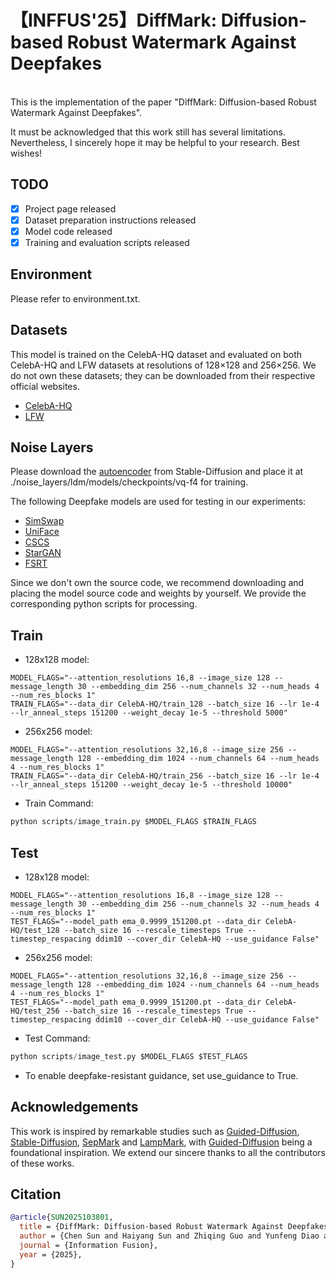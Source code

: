 # 【INFFUS'25】DiffMark: Diffusion-based Robust Watermark Against Deepfakes

<br>
This is the implementation of the paper "DiffMark: Diffusion-based Robust Watermark Against Deepfakes".

It must be acknowledged that this work still has several limitations. Nevertheless, I sincerely hope it may be helpful to your research. Best wishes!

## TODO

- [x] Project page released
- [x] Dataset preparation instructions released
- [x] Model code released
- [x] Training and evaluation scripts released

## Environment

Please refer to environment.txt.

## Datasets

This model is trained on the CelebA-HQ dataset and evaluated on both CelebA-HQ and LFW datasets at resolutions of 128×128 and 256×256. We do not own these datasets; they can be downloaded from their respective official websites.

- [CelebA-HQ](https://mmlab.ie.cuhk.edu.hk/projects/CelebA.html)
- [LFW](https://vis-www.cs.umass.edu/lfw/)

## Noise Layers

Please download the [autoencoder](https://ommer-lab.com/files/latent-diffusion/vq-f4.zip) from Stable-Diffusion and place it at ./noise_layers/ldm/models/checkpoints/vq-f4 for training.

The following Deepfake models are used for testing in our experiments:

- [SimSwap](https://github.com/neuralchen/SimSwap)
- [UniFace](https://github.com/xc-csc101/UniFace)
- [CSCS](https://github.com/ICTMCG/CSCS)
- [StarGAN](https://github.com/yunjey/stargan)
- [FSRT](https://github.com/andrerochow/fsrt)

Since we don't own the source code, we recommend downloading and placing the model source code and weights by yourself. We provide the corresponding python scripts for processing.

## Train

- 128x128 model:

```
MODEL_FLAGS="--attention_resolutions 16,8 --image_size 128 --message_length 30 --embedding_dim 256 --num_channels 32 --num_heads 4 --num_res_blocks 1"
TRAIN_FLAGS="--data_dir CelebA-HQ/train_128 --batch_size 16 --lr 1e-4 --lr_anneal_steps 151200 --weight_decay 1e-5 --threshold 5000"
```

- 256x256 model:

```
MODEL_FLAGS="--attention_resolutions 32,16,8 --image_size 256 --message_length 128 --embedding_dim 1024 --num_channels 64 --num_heads 4 --num_res_blocks 1"
TRAIN_FLAGS="--data_dir CelebA-HQ/train_256 --batch_size 16 --lr 1e-4 --lr_anneal_steps 151200 --weight_decay 1e-5 --threshold 10000"
```

- Train Command:

```python
python scripts/image_train.py $MODEL_FLAGS $TRAIN_FLAGS
```

## Test

- 128x128 model:

```
MODEL_FLAGS="--attention_resolutions 16,8 --image_size 128 --message_length 30 --embedding_dim 256 --num_channels 32 --num_heads 4 --num_res_blocks 1"
TEST_FLAGS="--model_path ema_0.9999_151200.pt --data_dir CelebA-HQ/test_128 --batch_size 16 --rescale_timesteps True --timestep_respacing ddim10 --cover_dir CelebA-HQ --use_guidance False"
```

- 256x256 model:

```
MODEL_FLAGS="--attention_resolutions 32,16,8 --image_size 256 --message_length 128 --embedding_dim 1024 --num_channels 64 --num_heads 4 --num_res_blocks 1"
TEST_FLAGS="--model_path ema_0.9999_151200.pt --data_dir CelebA-HQ/test_256 --batch_size 16 --rescale_timesteps True --timestep_respacing ddim10 --cover_dir CelebA-HQ --use_guidance False"
```

- Test Command:

```python
python scripts/image_test.py $MODEL_FLAGS $TEST_FLAGS
```

- To enable deepfake-resistant guidance, set use_guidance to True.

## Acknowledgements

This work is inspired by remarkable studies such as [Guided-Diffusion](https://github.com/openai/guided-diffusion), [Stable-Diffusion](https://github.com/CompVis/stable-diffusion), [SepMark](https://github.com/sh1newu/SepMark) and [LampMark](https://github.com/wangty1/LampMark), with [Guided-Diffusion](https://github.com/openai/guided-diffusion) being a foundational inspiration. We extend our sincere thanks to all the contributors of these works.

## Citation

```bibtex
@article{SUN2025103801,
  title = {DiffMark: Diffusion-based Robust Watermark Against Deepfakes},
  author = {Chen Sun and Haiyang Sun and Zhiqing Guo and Yunfeng Diao and Liejun Wang and Dan Ma and Gaobo Yang and Keqin Li},
  journal = {Information Fusion},
  year = {2025},
}
```
